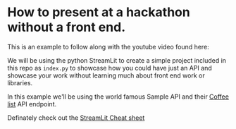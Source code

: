 # How to present at a hackathon without a front end.

This is an example to follow along with the youtube video found here:


We will be using the python StreamLit to create a simple
project included in this repo as ```index.py``` to showcase
how you could have just an API and showcase your work without learning much about front end work or libraries.

In this example we'll be using the world famous Sample API and their [Coffee list](https://sampleapis.com/api-list/coffee) API endpoint.

Definately check out the [StreamLit Cheat sheet ](https://cheat-sheet.streamlit.app/) 

